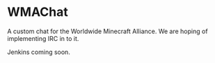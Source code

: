 WMAChat
=============

A custom chat for the Worldwide Minecraft Alliance.
We are hoping of implementing IRC in to it.

Jenkins coming soon.
